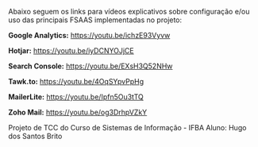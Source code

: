 Abaixo seguem os links para vídeos explicativos sobre configuração e/ou uso das principais FSAAS implementadas no projeto:

**Google Analytics:**
https://youtu.be/ichzE93Vyvw

**Hotjar:**
https://youtu.be/iyDCNYOJjCE

**Search Console:**
https://youtu.be/EXsH3Q52NHw

**Tawk.to:**
https://youtu.be/4OqSYpvPpHg

**MailerLite:**
https://youtu.be/Ipfn5Ou3tTQ

**Zoho Mail:**
https://youtu.be/og3DrhpVZkY

Projeto de TCC do Curso de Sistemas de Informação - IFBA
Aluno: Hugo dos Santos Brito
